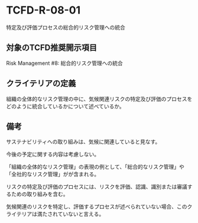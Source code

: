 # TCFD-R-08-01

特定及び評価プロセスの総合的リスク管理への統合

## 対象のTCFD推奨開示項目

Risk Management #8: 総合的リスク管理への統合

## クライテリアの定義

組織の全体的なリスク管理の中に、気候関連リスクの特定及び評価のプロセスをどのように統合しているかについて述べているか。

## 備考

サステナビリティへの取り組みは、気候に関連していると見なす。

今後の予定に関する内容は考慮しない。

「組織の全体的なリスク管理」の表現の例として、「総合的なリスク管理」や「全社的なリスク管理」がが含まれる。

リスクの特定及び評価のプロセスには、リスクを評価、認識、識別または審議するための取り組みを含む。

気候関連のリスクを特定し、評価するプロセスが述べられていない場合、このクライテリアは満たされていないと言える。
